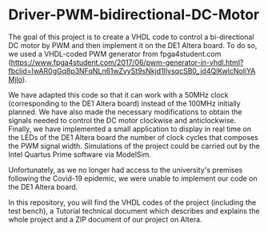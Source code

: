 # Driver-PWM-bidirectional-DC-Motor

The goal of this project is to create a VHDL code to control a bi-directional DC motor by PWM and then implement it on the DE1 Altera board. To do so, we used a VHDL-coded PWM generator from fpga4student.com (https://www.fpga4student.com/2017/06/pwm-generator-in-vhdl.html?fbclid=IwAR0gGq8p3NFqNLn61wZvySt9sNkjd1lIysqcSB0_jd4QlKwlcNoliYAMjlo).

We have adapted this code so that it can work with a 50MHz clock (corresponding to the DE1 Altera board) instead of the 100MHz initially planned.  We have also made the necessary modifications to obtain the signals needed to control the DC motor clockwise and anticlockwise. Finally, we have implemented a small application to display in real time on the LEDs of the DE1 Altera board the number of clock cycles that composes the PWM signal width. Simulations of the project could be carried out by the Intel Quartus Prime software via ModelSim.

Unfortunately, as we no longer had access to the university's premises following the Covid-19 epidemic, we were unable to implement our code on the DE1 Altera board. 


In this repository, you will find the VHDL codes of the project (including the test bench), a Tutorial technical document which describes and explains the whole project and a ZIP document of our project on Altera.

